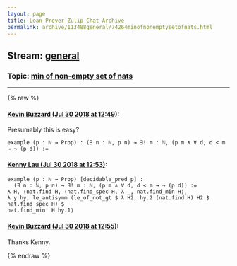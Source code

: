```yaml
---
layout: page
title: Lean Prover Zulip Chat Archive 
permalink: archive/113488general/74264minofnonemptysetofnats.html
---
```


## Stream: [general](index.html)
### Topic: [min of non-empty set of nats](74264minofnonemptysetofnats.html)

---


{% raw %}
#### [ Kevin Buzzard (Jul 30 2018 at 12:49)](https://leanprover.zulipchat.com/#narrow/stream/113488-general/topic/min%20of%20non-empty%20set%20of%20nats/near/130570396):
Presumably this is easy?

```lean
example (p : ℕ → Prop) : (∃ n : ℕ, p n) → ∃! m : ℕ, (p m ∧ ∀ d, d < m → ¬ (p d)) :=
```

#### [ Kenny Lau (Jul 30 2018 at 12:53)](https://leanprover.zulipchat.com/#narrow/stream/113488-general/topic/min%20of%20non-empty%20set%20of%20nats/near/130570547):
```lean
example (p : ℕ → Prop) [decidable_pred p] :
  (∃ n : ℕ, p n) → ∃! m : ℕ, (p m ∧ ∀ d, d < m → ¬ (p d)) :=
λ H, ⟨nat.find H, ⟨nat.find_spec H, λ _, nat.find_min H⟩,
λ y hy, le_antisymm (le_of_not_gt $ λ H2, hy.2 (nat.find H) H2 $ nat.find_spec H) $
nat.find_min' H hy.1⟩
```

#### [ Kevin Buzzard (Jul 30 2018 at 12:55)](https://leanprover.zulipchat.com/#narrow/stream/113488-general/topic/min%20of%20non-empty%20set%20of%20nats/near/130570608):
Thanks Kenny.


{% endraw %}
